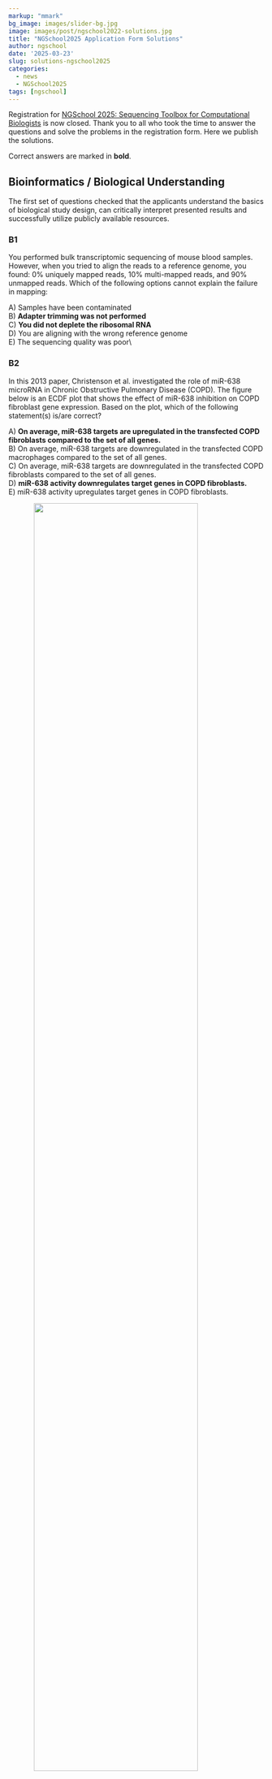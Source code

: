 ```yaml
---
markup: "mmark"
bg_image: images/slider-bg.jpg
image: images/post/ngschool2022-solutions.jpg
title: "NGSchool2025 Application Form Solutions"
author: ngschool
date: '2025-03-23'
slug: solutions-ngschool2025
categories:
  - news
  - NGSchool2025
tags: [ngschool]
---
```


Registration for <a href="https://ngschool.eu/ngschool2025">NGSchool 2025: Sequencing Toolbox for Computational Biologists</a> is now closed. Thank you to all who took the time to answer the questions and solve the problems in the registration form. Here we publish the solutions.

Correct answers are marked in **bold**.

<h2>Bioinformatics / Biological Understanding</h2>

The first set of questions checked that the applicants understand the basics of biological study design, can critically interpret presented results and successfully utilize publicly available resources.

### B1
You performed bulk transcriptomic sequencing of mouse blood samples. However, when you tried to align the reads to a reference genome, you found: 0% uniquely mapped reads, 10% multi-mapped reads, and 90% unmapped reads. Which of the following options cannot explain the failure in mapping:

A) Samples have been contaminated\
B) **Adapter trimming was not performed**\
C) **You did not deplete the ribosomal RNA**\
D) You are aligning with the wrong reference genome\
E) The sequencing quality was poor\

### B2
In this 2013 paper, Christenson et al. investigated the role of miR-638 microRNA in Chronic Obstructive Pulmonary Disease (COPD). The figure below is an ECDF plot that shows the effect of miR-638 inhibition on COPD fibroblast gene expression. Based on the plot, which of the following statement(s) is/are correct?

A) **On average, miR-638 targets are upregulated in the transfected COPD fibroblasts compared to the set of all genes.**\
B) On average, miR-638 targets are downregulated in the transfected COPD macrophages compared to the set of all genes.\
C) On average, miR-638 targets are downregulated in the transfected COPD fibroblasts compared to the set of all genes.\
D) **miR-638 activity downregulates target genes in COPD fibroblasts.**\
E) miR-638 activity upregulates target genes in COPD fibroblasts.

<img src="/images/post/ngschool2025_solution_b2.png" style="width: 80%; display: block; margin-left: auto; margin-right: auto;">

### B3

You are analyzing genomic data from an organism with an unknown reference. Which of the following genome assembly strategies would be the most appropriate in this case?

A) De novo assembly using high-quality short reads only\
B) De novo assembly using long or ultra-long reads only\
C) **Hybrid de novo assembly using short and long reads**\
D) Alignment to a closely related reference genome\
E) A metagenomics-like assembly approach (utilizing a database of genomes)

### B4
Ziff et al., 2023 describes the transcriptional landscape of Amyotrophic Lateral Sclerosis (ALS), a disease that causes motor neuron loss and often involves TDP-43 protein abnormalities. The analysis involved transcriptomic profiling of in vitro motor neuron samples generated using induced pluripotent stem cells derived from ALS patients and non-ALS controls (CTRL). Based on the volcano plot below, which of the following statements is/are false?

A) **TCEAL6 expression is higher in CTRL**\
B) CDKN1A is up-regulated in ALS compared to CTRL\
C) The p-value for CHRND differential gene expression is lower than that of MYOG\
D) **The p-value cutoff for differentially expressed genes in this plot is 4**\
E) **The p-value cutoff for differentially expressed genes in this plot is 1.3**

<img src="/images/post/ngschool2025_solution_b4.png" style="width: 80%; display: block; margin-left: auto; margin-right: auto;">

### B5
To study the role of Dlx5 in mouse pup development, you used CRISPR-Cas9 technology to knock out that gene. CRISPR-Cas9 looked for a place in the genome that should be targeted, and Cas9 introduced a break. What are the primary DNA repair mechanisms the cell uses after CRISPR-Cas9’s activity, taking into account that it is a transcription factor that requires the 5'-TAATTA-3' consensus sequence for DNA binding?

A) base excision repair\
B) mismatch repair\
C) non-homologous recombination\
D) **microhomology-mediated end joining** 

## Statistics

The second set of questions tested the participant’s familiarity with concepts in probability and statistics.

### S1
Last year, 300 people applied for NGSchool. Their mean age was 27.2 (with a standard deviation of 4.5) years and their registration scores were normally distributed with a mean of 80 and a variance of 20. The easiest 6 questions were answered correctly by 100% participants and the hardest one was answered correctly by only one participant. Assuming that scoring is the same this year, what is the probability of receiving a score higher than 90?
(*This is not the real participant data, a creative license was applied to design the above question.)

A) 0.500\
B) 0.308\
C) 0.022\
D) **0.013**

### S2
While studying the effects of a new drug on immune cell function, you measured the proliferation rate of T-cells in the presence and absence of the drug. Which of the following statistical tests would be most appropriate for analyzing your data?

A) **T-test**\
B) ANOVA\
C) Chi-square test\
D) Correlation analysis

### S3
A researcher developed a logistic regression model that predicted the rate of lung fibrosis after chest radiotherapy based on patient sex, the percentage of lung tissue exposed to >20 Gy and single nucleotide polymorphisms in genes encoding for metalloproteinases. She validated the model in an independent population and found that sensitivity decreased from 98% to 94% and specificity decreased from 73% to 68% relative to performance on the initial study population. How can she assess model calibration in this scenario?

A) Using ROC curves\
B) Based on the Akaike information criterion\
C) **By plotting the relation between the estimated risk and the observed proportion of events**\
D) By dividing the data into training, testing, and validation sets, but only using the first two during the model-building phase

### S4
The prevalence of a metabolic disease in the population is 1 in 40,000. You designed a diagnostic method based on assessing the concentration of amino acid X in the spinal fluid using a cutoff value of 22 μmol/L. After running some tests, you determine that while using your new method 95% of tested healthy individuals receive a negative diagnosis, but 2% of people having the disease are incorrectly diagnosed.

Assuming your method were to be used as a mass screening tool across a hypothetical population of 2 million individuals (with general health metrics in line with national averages for metabolic markers and distribution of ages reflecting a typical urban population), calculate the approximate number of expected false positives. 

A) 2000\
B) **100 000**\
C) 40 000\
D) 800

### S5 - S6
Below are two discrete-time Markov chains with four states, represented by directed graphs. Take a look at the illustration and answer questions S5 and S6.

<img src="/images/post/ngschool2025_solution_s56.jpg" style="width: 80%; display: block; margin-left: auto; margin-right: auto;">

### S5
Which of the following statement(s) is/are correct?
A) The Markov chain on the left has a steady state distribution\
B) **The Markov chain on the left has at least one absorbing state**\
C) The Markov chain on the left has at least one dispersive state\
D) **The Markov chain on the right has a steady state distribution**\
E) The Markov chain on the right has at least one absorbing state\
F) The Markov chain on the right has at least one dispersive state

### S6
For the Markov chain on the right, what is the probability that if we start in state 1, we return there in exactly three steps?

Solution: **0.45**

### S7
In many medical applications, it is of interest to analyze or model the time until an event takes place. A framework that is frequently used for this is survival analysis, where a survival function S(t) is related to a hazard rate h(t) by the relationship

<img src="/images/post/ngschool2025_solution_s7.svg" style="height: 60px; display: block; margin-left: auto; margin-right: auto;">

The survival function describes the probability that the event of interest has happened before time t. Take a look at the below illustration of example survival functions (specifically their logarithm) as well as hazard rate functions, and answer the questions below.

<img src="/images/post/ngschool2025_solution_s7.png" style="width: 80%; display: block; margin-left: auto; margin-right: auto;">

A) Which of the illustrated hazard rates (alpha, beta, and gamma) corresponds to each of the survival functions a, b and c? Note: please do not use special characters (⍺, β, 𝛾).

I) Hazard rate corresponding to a: (Solution: **gamma**)\
II) Hazard rate corresponding to b: (Solution: **alpha**)\
III) Hazard rate corresponding to c:  (Solution: **beta**)

B) Looking at the hazard rates, which profile suits the moniker “memoryless” the best?

I) **Alpha**\
II) Beta\
III) Gamma

## Coding
The last set of questions tested the basic coding skills of applicants to ensure they will be able to follow the practical part of the Summer School. While the practical part of the NGSchool program will be conducted using mainly Python and R, you could solve the following problems using your language or framework of choice.


### C1
Given an input text file (input.tsv), parse the records to find a number made when the first digit and the last digit in each line is combined (in that order). What is the sum of all the numbers? Note that the same digit could be the first and the last digit in a line.

For example, if the lines are:
	eightg1
    4ninejfpd1jmmnnzjdtk5sjfttvgtdqspvmnhfbm
    78seven8
    6pcrrqgbzcspbd

The numbers for each line are 11, 45, 78 and 66 respectively. The sum of all the numbers would be 200. 

Solution: **54950**

Sample Code in R:

    #importing the data
    input <- read.table("input.tsv", quote="\"", comment.char="")
    a1 <- strsplit(input$V1, split = "")

    #Splitting each string into individual list of elements and extracting only numbers
    x <- c()
    for (i in 1:length(a1)) {
        x[[i]] <- as.numeric(unlist(a1[[i]]))
        x[[i]]<-x[[i]][!is.na(x[[i]])]
        x[[i]] <- as.numeric(str_c(x[[i]], collapse = ""))
    }
    t1.num <- unlist(x)
    t1.final <- c()

    #Doing the summation based on criteria from question
    for (i in 1:length(t1.num)) {
        if (nchar(t1.num[[i]]) == 1) t1.final[[i]] <- as.numeric(paste0(t1.num[[i]], t1.num[[i]]))
        else if (nchar(t1.num[[i]]) >= 2) t1.final[[i]] <- as.numeric(paste0(as.numeric(substr(t1.num[[i]], 1, 1)), t1.num[[i]] %% 10))
        else t1.final[[i]] <- t1.num[[i]]
    }
    df <- unlist(t1.final)

    colSums(data.frame(df))


### C2
Reading any number from left to right, if all the digits are in increasing order (for example 134468) we can call such a number an “increasing number”. Similarly, if all the digits are in decreasing order (for example 66420) we can call it a “decreasing number”. For this question, we shall call a positive integer that is neither increasing nor decreasing (for example 155349) a “bouncy number”. Clearly, there cannot be any bouncy numbers below one hundred, but just over half of the numbers below one thousand (525 exactly) are bouncy. In fact, the lowest number for which the proportion of bouncy numbers first reaches 50% is 538. Surprisingly, bouncy numbers become more and more common and by the time we reach 21780 the proportion of bouncy numbers is equal to 90%. Find the lowest number for which the proportion of bouncy numbers is exactly 99%. 

Solution: **1587000**

Sample Code in Python:

    bouncyCount = 0

    for i in range(1, 10000000):
        increasing = list(str(i)) == sorted(list(str(i)))
        decreasing = list(str(i)) == list(reversed(sorted(list(str(i)))))
        bouncy = not increasing and not decreasing

        if bouncy:
            bouncyCount += 1

        if bouncyCount/i == 0.99:
            display(i)

### C3
The same DNA sequence template can produce different protein/peptide sequences as a result of different forward and reverse open-reading frames. Translate the below DNA sequence into all possible peptide sequences and answer the below questions.

**Do not consider the start codon Methionine as part of the final peptide sequence.**

    >myseq
    ATGGCACGTTTACGATCGTACTGAAGCGTACTGATGCGTACGATCGTACGTTTAACTG
    ATGCGTAGCTGATGCGTTACTGACGTAGCGTAGTTTAGCGTAGCGTATGCTAACGCGT
    ATCGTACGTTGATGCGTACTGATGCGTTTAGCGTACTGTAGCGTACTAGCGTACGTAAA


How many different peptide sequences can be created? Solution: **7**\
What is the length of the shortest peptide sequence? Solution: **2**\
What is the 2nd amino acid of the longest peptide? Provide a one-letter answer. Solution: **L**

Sample Code in R:

    library(stringr)
    library(bioseq)

    #Input the DNA sequence
    d<-c('ATGGCACGTTTACGATCGTACTGAAGCGTACTGATGCGTACGATCGTACGTTTAACTGATGCGTAGCTGATGCGTTACTG',
    'ACGTAGCGTAGTTTAGCGTAGCGTATGCTAACGCGTATCGTACGTTGATGCGTACTGATGCGTTTAGCGTACTGTAGCGT', 'ACTAGCGTACGTAAA')

    dna_seq <-paste0(d, collapse = '')

    #Forward strand
    dna_f <- dna(dna_seq, str_sub(dna_seq,2), str_sub(dna_seq,3))
    # dna reverse
    dna_r <- sapply(c(dna_seq, str_sub(dna_seq,2), str_sub(dna_seq,3)), function(x){
    paste0(rev(strsplit(x, "")[[1]]), collapse = "")})
    # dna complement
    dna_r <- seq_complement(dna(dna_r))

    aa_f <- seq_translate(dna_f)
    aa_r <-seq_translate(dna_r)

    get_peptides <- function(aa_seq){
    sapply(aa_seq, function(aa){
        idx <- as.numeric(gregexpr('M', aa)[[1]])
        pep <- sapply(idx, function(i){
        if (i == -1) return(NA) # no start codons
        aa_trim <- str_sub(aa, i)
        stop <- as.numeric(str_locate(aa_trim, '\\*')[1,1])
        stop <- ifelse(is.na(stop), str_length(aa_trim), stop) # no stop codons
        str_sub(aa_trim, 1, stop)
        })
        pep[!is.na(pep)] #empty peptide after triming
    })
    }

    # peptide chains from forward 
    get_peptides(aa_f)
    # peptide chains from reverse 
    get_peptides(aa_r)


### C4
The efficient parsing of biological databases is an essential skill for computational biologists. Use any approach, to retrieve information about the human gene located on chromosome 17, with genomic coordinates (in GRCh38.p13 reference genome) of chr17:60,149,942-60,179,021. This gene is translated to a protein involved in many pathological and physiological responses in human diseases. However, these processes are mostly studied using mouse models. Which of the below statement(s) is/are correct?

A) The human gene contains 10 exons\
B) **The human-mouse orthology type is “One to One”**\
C) The symbol for the mouse gene is also Ca4\
D) The mouse gene and the human gene contain 8 exons each\
E) **The name for the corresponding human protein is CAH4**\
F) The protein transcribed in humans is working as a transcription factor

